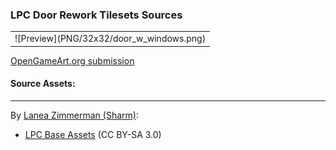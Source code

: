 ### LPC Door Rework Tilesets Sources

<table style="border: 0px;">
  <tr style="border: 0px;">
    <td style="border: 0px;">
      ![Preview](PNG/32x32/door_w_windows.png)
    </td>
  </tr>
</table>


[OpenGameArt.org submission](https://opengameart.org/node/84409)

#### Source Assets:
---

By [Lanea Zimmerman (Sharm)](https://opengameart.org/users/sharm):
- [LPC Base Assets](http://lpc.opengameart.org/static/lpc-style-guide/assets.html) (CC BY-SA 3.0)
